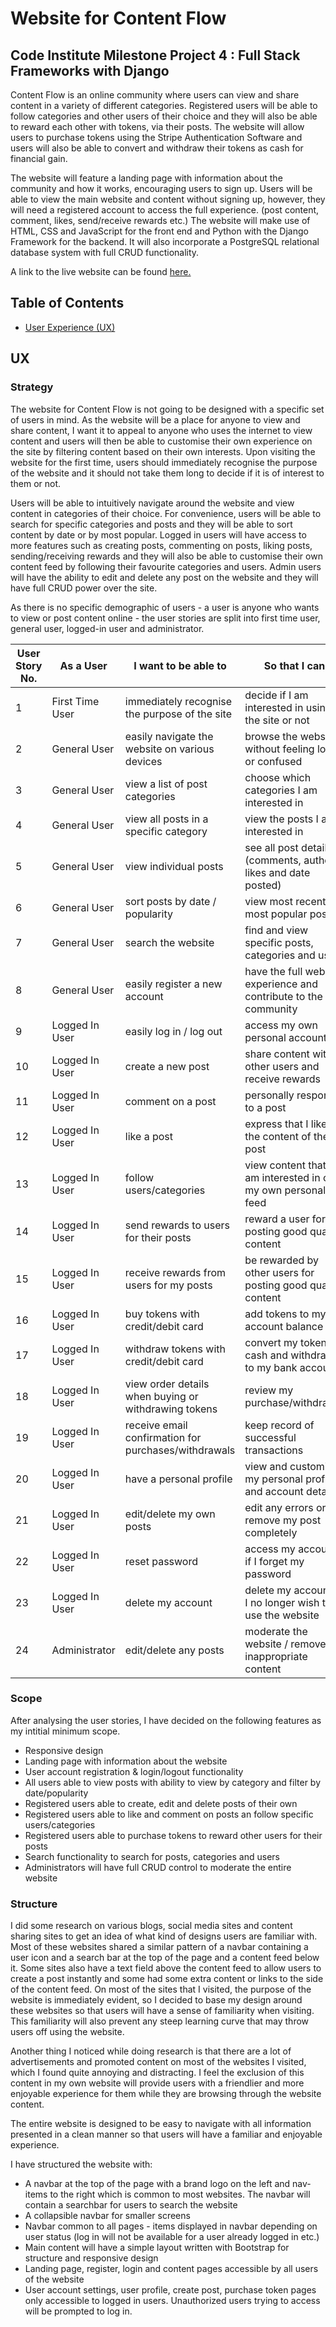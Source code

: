# Website for Content Flow

## Code Institute Milestone Project 4 : Full Stack Frameworks with Django

Content Flow is an online community where users can view and share content in a variety of different categories. Registered users will be able to follow categories and other users of their choice and they will also be able to reward each other with tokens, via their posts. The website will allow users to purchase tokens using the Stripe Authentication Software and users will also be able to convert and withdraw their tokens as cash for financial gain.

The website will feature a landing page with information about the community and how it works, encouraging users to sign up. Users will be able to view the main website and content without signing up, however, they will need a registered account to access the full experience. (post content, comment, likes, send/receive rewards etc.) The website will make use of HTML, CSS and JavaScript for the front end and Python with the Django Framework for the backend. It will also incorporate a PostgreSQL relational database system with full CRUD functionality.

A link to the live website can be found [here.](#)

## Table of Contents

- [User Experience (UX)](#ux)

## UX

### Strategy

The website for Content Flow is not going to be designed with a specific set of users in mind. As the website will be a place for anyone to view and share content, I want it to appeal to anyone who uses the internet to view content and users will then be able to customise their own experience on the site by filtering content based on their own interests. Upon visiting the website for the first time, users should immediately recognise the purpose of the website and it should not take them long to decide if it is of interest to them or not.

Users will be able to intuitively navigate around the website and view content in categories of their choice. For convenience, users will be able to search for specific categories and posts and they will be able to sort content by date or by most popular. Logged in users will have access to more features such as creating posts, commenting on posts, liking posts, sending/receiving rewards and they will also be able to customise their own content feed by following their favourite categories and users. Admin users will have the ability to edit and delete any post on the website and they will have full CRUD power over the site.

As there is no specific demographic of users - a user is anyone who wants to view or post content online - the user stories are split into first time user, general user, logged-in user and administrator.

User Story No. | As a User | I want to be able to | So that I can | Complete
--------------|-----------|----------------------|---------------|--------------
1|First Time User|immediately recognise the purpose of the site|decide if I am interested in using the site or not|
2|General User|easily navigate the website on various devices|browse the website without feeling lost or confused|
3|General User|view a list of post categories|choose which categories I am interested in|
4|General User|view all posts in a specific category|view the posts I am interested in|
5|General User|view individual posts|see all post details (comments, author, likes and date posted)|
6|General User|sort posts by date / popularity|view most recent or most popular posts|
7|General User|search the website|find and view specific posts, categories and users|
8|General User|easily register a new account|have the full website experience and contribute to the community|
9|Logged In User|easily log in / log out|access my own personal account|
10|Logged In User|create a new post|share content with other users and receive rewards|
11|Logged In User|comment on a post|personally respond to a post|
12|Logged In User|like a post|express that I like the content of the post|
13|Logged In User|follow users/categories|view content that I am interested in on my own personal feed|
14|Logged In User|send rewards to users for their posts|reward a user for posting good quality content|
15|Logged In User|receive rewards from users for my posts|be rewarded by other users for posting good quality content|
16|Logged In User|buy tokens with credit/debit card|add tokens to my account balance|
17|Logged In User|withdraw tokens with credit/debit card|convert my tokens to cash and withdraw to my bank account|
18|Logged In User|view order details when buying or withdrawing tokens|review my purchase/withdrawal|
19|Logged In User|receive email confirmation for purchases/withdrawals|keep record of successful transactions|
20|Logged In User|have a personal profile|view and customise my personal profile and account details|
21|Logged In User|edit/delete my own posts|edit any errors or remove my post completely|
22|Logged In User|reset password|access my account if I forget my password|
23|Logged In User|delete my account|delete my account if I no longer wish to use the website|
24|Administrator|edit/delete any posts|moderate the website / remove inappropriate content|

### Scope

After analysing the user stories, I have decided on the following features as my intitial minimum scope.
- Responsive design
- Landing page with information about the website
- User account registration & login/logout functionality
- All users able to view posts with ability to view by category and filter by date/popularity
- Registered users able to create, edit and delete posts of their own
- Registered users able to like and comment on posts an follow specific users/categories
- Registered users able to purchase tokens to reward other users for their posts
- Search functionality to search for posts, categories and users
- Administrators will have full CRUD control to moderate the entire website

### Structure

I did some research on various blogs, social media sites and content sharing sites to get an idea of what kind of designs users are familiar with. Most of these websites shared a similar pattern of a navbar containing a user icon and a search bar at the top of the page and a content feed below it. Some sites also have a text field above the content feed to allow users to create a post instantly and some had some extra content or links to the side of the content feed. On most of the sites that I visited, the purpose of the website is immediately evident, so I decided to base my design around these websites so that users will have a sense of familiarity when visiting. This familiarity will also prevent any steep learning curve that may throw users off using the website.

Another thing I noticed while doing research is that there are a lot of advertisements and promoted content on most of the websites I visited, which I found quite annoying and distracting. I feel the exclusion of this content in my own website will provide users with a friendlier and more enjoyable experience for them while they are browsing through the website content.

The entire website is designed to be easy to navigate with all information presented in a clean manner so that users will have a familiar and enjoyable experience.

I have structured the website with:
- A navbar at the top of the page with a brand logo on the left and nav-items to the right which is common to most websites. The navbar will contain a searchbar for users to search the website
- A collapsible navbar for smaller screens
- Navbar common to all pages - items displayed in navbar depending on user status (log in will not be available for a user already logged in etc.)
- Main content will have a simple layout written with Bootstrap for structure and responsive design
- Landing page, register, login and content pages accessible by all users of the website
- User account settings, user profile, create post, purchase token pages only accessible to logged in users. Unauthorized users trying to access will be prompted to log in.
